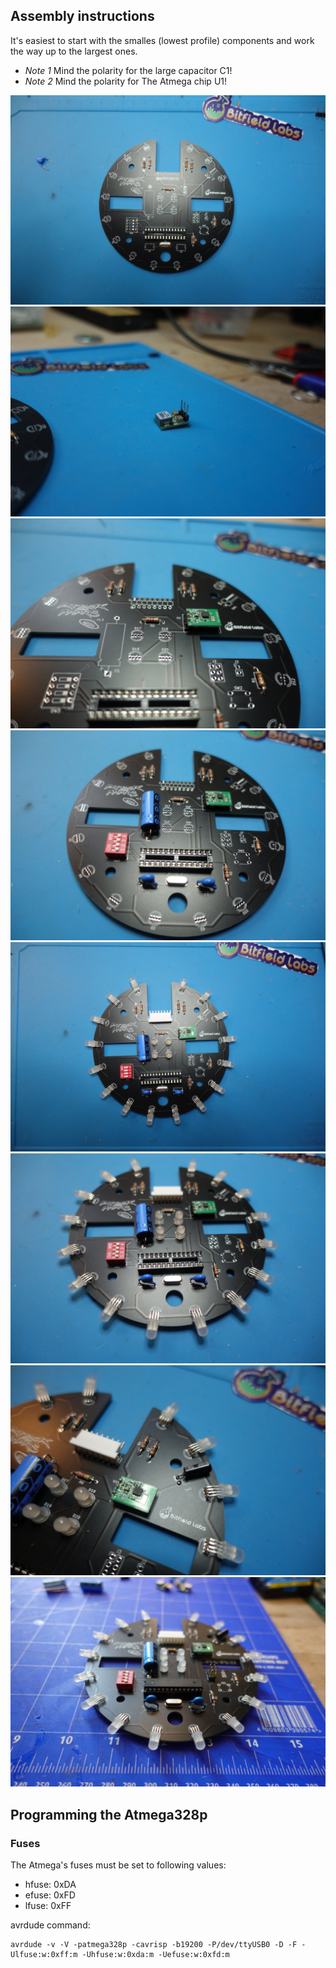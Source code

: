 ## Assembly instructions
It's easiest to start with the smalles (lowest profile) components and work the way up to the largest ones.

* *Note 1* Mind the polarity for the large capacitor C1!
* *Note 2* Mind the polarity for The Atmega chip U1!


![Assembly 1](https://github.com/bitfieldlabs/afm_saucer/blob/master/doc/assembly_1.jpg)
![Assembly 1](https://github.com/bitfieldlabs/afm_saucer/blob/master/doc/assembly_2.jpg)
![Assembly 1](https://github.com/bitfieldlabs/afm_saucer/blob/master/doc/assembly_3.jpg)
![Assembly 1](https://github.com/bitfieldlabs/afm_saucer/blob/master/doc/assembly_4.jpg)
![Assembly 1](https://github.com/bitfieldlabs/afm_saucer/blob/master/doc/assembly_5.jpg)
![Assembly 1](https://github.com/bitfieldlabs/afm_saucer/blob/master/doc/assembly_6.jpg)
![Assembly 1](https://github.com/bitfieldlabs/afm_saucer/blob/master/doc/assembly_7.jpg)
![Assembly 1](https://github.com/bitfieldlabs/afm_saucer/blob/master/doc/assembly_8.jpg)

## Programming the Atmega328p

### Fuses
The Atmega's fuses must be set to following values:
 * hfuse: 0xDA
 * efuse: 0xFD
 * lfuse: 0xFF

avrdude command:
```
avrdude -v -V -patmega328p -cavrisp -b19200 -P/dev/ttyUSB0 -D -F -Ulfuse:w:0xff:m -Uhfuse:w:0xda:m -Uefuse:w:0xfd:m
```
